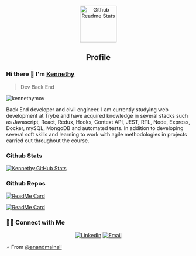 <p align="center">
 <img width="100px" src="https://res.cloudinary.com/anuraghazra/image/upload/v1594908242/logo_ccswme.svg" align="center" alt="Github Readme Stats" />
 <h2 align="center">Profile</h2>
</p>

### Hi there 👋 I'm [Kennethy](https://www.linkedin.com/in/kennethymov/)
> Dev Back End


<img src="https://komarev.com/ghpvc/?username=kennethymov" alt="kennethymov" />

<div>
 <p>Back End developer and civil engineer. I am currently studying web development at Trybe and have acquired knowledge in several stacks such as Javascript, React, Redux, Hooks, Context API, JEST, RTL, Node, Express, Docker, mySQL, MongoDB and automated tests. In addition to developing several soft skills and learning to work with agile methodologies in projects carried out throughout the course.
</p>
</div>

### Github Stats

[![Kennethy GitHub Stats](https://github-readme-stats.vercel.app/api?username=kennethymov&show_icons=true&count_private=true)](https://github.com/kennethymov)

### Github Repos

[![ReadMe Card](https://github-readme-stats.vercel.app/api/pin/?username=Kennethymov&repo=project-store-manager&show_owner=true)](https://github.com/Kennethymov/project-store-manager)

[![ReadMe Card](https://github-readme-stats.vercel.app/api/pin/?username=Kennethymov&repo=project-blogs-api&show_owner=true)](https://github.com/Kennethymov/project-blogs-api)

<h3> 🤝🏻 Connect with Me </h3>

<p align="center">
<a href="https://www.linkedin.com/in/kennethymov/" target="_blank"><img alt="LinkedIn" src="https://img.shields.io/badge/LinkedIn-@kennethymov-blue?style=flat&logo=linkedin"></a>
<a href="mailto:kennethymov@gmail.com"><img alt="Email" src="https://img.shields.io/badge/Email-kennethymov@gmail.com-blue?style=flat&logo=gmail"></a>
</p>


⭐️ From [@anandmainali](https://github.com/anandmainali)
